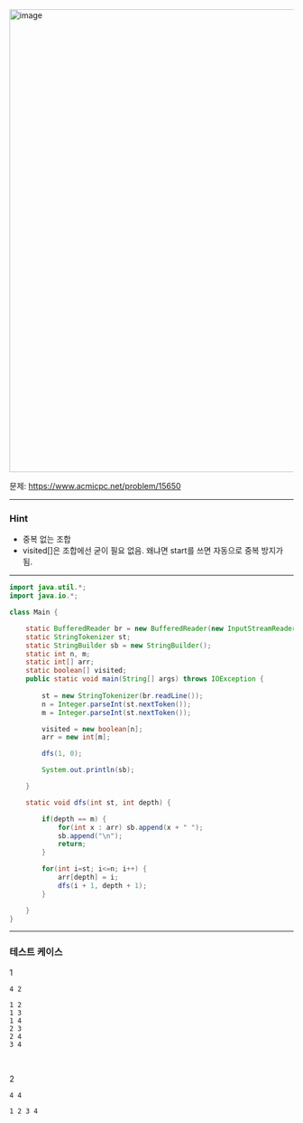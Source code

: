 <img width="1177" height="819" alt="image" src="https://github.com/user-attachments/assets/34dcb0ab-adf9-45c5-8349-a81859ad21d0" />

문제: https://www.acmicpc.net/problem/15650

---

### Hint

- 중복 없는 조합
- visited[]은 조합에선 굳이 필요 없음. 왜냐면 start를 쓰면 자동으로 중복 방지가 됨.

---

```java
import java.util.*;
import java.io.*; 

class Main {

    static BufferedReader br = new BufferedReader(new InputStreamReader(System.in));
    static StringTokenizer st;
    static StringBuilder sb = new StringBuilder();
    static int n, m;
    static int[] arr;
    static boolean[] visited;
    public static void main(String[] args) throws IOException {
        
        st = new StringTokenizer(br.readLine());
        n = Integer.parseInt(st.nextToken());
        m = Integer.parseInt(st.nextToken());

        visited = new boolean[n];
        arr = new int[m];

        dfs(1, 0);

        System.out.println(sb);

    }    

    static void dfs(int st, int depth) {

        if(depth == m) {   
            for(int x : arr) sb.append(x + " ");
            sb.append("\n");
            return;
        }

        for(int i=st; i<=n; i++) {
            arr[depth] = i;
            dfs(i + 1, depth + 1);
        }

    }
}

```

---

### 테스트 케이스


1
```
4 2
```

```
1 2
1 3
1 4
2 3
2 4
3 4
```

&nbsp;

2
```
4 4
```

```
1 2 3 4
```